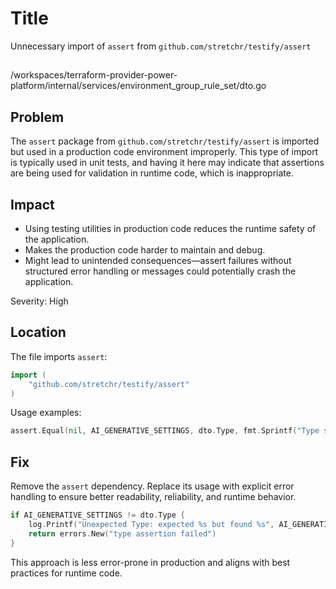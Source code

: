 # Title

Unnecessary import of `assert` from `github.com/stretchr/testify/assert`

##

/workspaces/terraform-provider-power-platform/internal/services/environment_group_rule_set/dto.go

## Problem

The `assert` package from `github.com/stretchr/testify/assert` is imported but used in a production code environment improperly. This type of import is typically used in unit tests, and having it here may indicate that assertions are being used for validation in runtime code, which is inappropriate.

## Impact

- Using testing utilities in production code reduces the runtime safety of the application.
- Makes the production code harder to maintain and debug.
- Might lead to unintended consequences—assert failures without structured error handling or messages could potentially crash the application.

Severity: High

## Location

The file imports `assert`:

```go
import (
	"github.com/stretchr/testify/assert"
)
```

Usage examples:

```go
assert.Equal(nil, AI_GENERATIVE_SETTINGS, dto.Type, fmt.Sprintf("Type should be %s", AI_GENERATIVE_SETTINGS))
```

## Fix

Remove the `assert` dependency. Replace its usage with explicit error handling to ensure better readability, reliability, and runtime behavior.

```go
if AI_GENERATIVE_SETTINGS != dto.Type {
    log.Printf("Unexpected Type: expected %s but found %s", AI_GENERATIVE_SETTINGS, dto.Type)
    return errors.New("type assertion failed")
}
```

This approach is less error-prone in production and aligns with best practices for runtime code.
